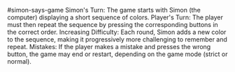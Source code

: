 #simon-says-game
Simon's Turn:
The game starts with Simon (the computer) displaying a short sequence of colors.
Player's Turn:
The player must then repeat the sequence by pressing the corresponding buttons in the correct order.
Increasing Difficulty:
Each round, Simon adds a new color to the sequence, making it progressively more challenging to remember and repeat.
Mistakes:
If the player makes a mistake and presses the wrong button, the game may end or restart, depending on the game mode (strict or normal). 
